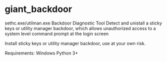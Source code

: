 # giant_backdoor
sethc.exe/utilman.exe Backdoor Diagnostic Tool
Detect and unistall a sticky keys or utility manager backdoor, which allows unauthorized access to a system level command prompt at the login screen

Install sticky keys or utility manager backdoor, use at your own risk.

Requirements: 
Windows
Python 3+
